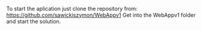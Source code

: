 ﻿To start the aplication just clone the repository from:
https://github.com/sawickiszymon/WebAppv1
Get into the WebAppv1 folder and start the solution.